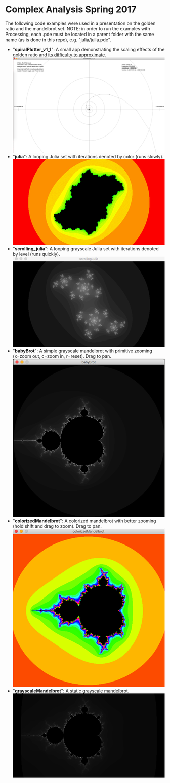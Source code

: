 # Complex Analysis Spring 2017
The following code examples were used in a presentation on the golden ratio and the mandelbrot set. NOTE: in order to run the examples with Processing, each .pde must be located in a parent folder with the same name (as is done in this repo), e.g. "julia/julia.pde". 

- "**spiralPlotter_v1_1**": A small app demonstrating the scaling effects of the golden ratio and [its difficulty to approximate](https://en.wikipedia.org/wiki/Golden_ratio#Other_properties).
![](images/spiral_plotter.png)
- "**julia**": A looping Julia set with iterations denoted by color (runs slowly).
![](images/julia.gif)
- "**scrolling_julia**": A looping grayscale Julia set with iterations denoted by level (runs quickly).
![](images/scrolling_julia.png)
- "**babyBrot**": A simple grayscale mandelbrot with primitive zooming (x=zoom out, c=zoom in, r=reset). Drag to pan.
![](images/baby_brot.png)
- "**colorizedMandelbrot**": A colorized mandelbrot with better zooming (hold shift and drag to zoom). Drag to pan.
![](images/colorized_mandelbrot.png)
- "**grayscaleMandelbrot**": A static grayscale mandelbrot.
![](images/grayscaleMandelbrot.png)


